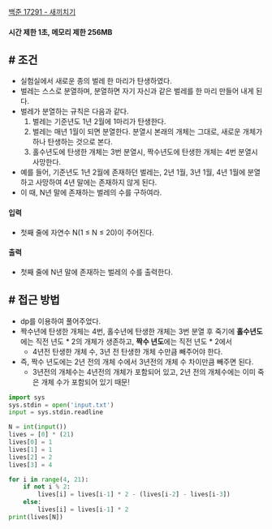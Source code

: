 
[백준 17291 - 새끼치기](https://www.acmicpc.net/problem/17291)

#### **시간 제한 1초, 메모리 제한 256MB**

## **# 조건**

- 실험실에서 새로운 종의 벌레 한 마리가 탄생하였다. 
- 벌레는 스스로 분열하며, 분열하면 자기 자신과 같은 벌레를 한 마리 만들어 내게 된다. 
- 벌레가 분열하는 규칙은 다음과 같다.
	1. 벌레는 기준년도 1년 2월에 1마리가 탄생한다.
	2. 벌레는 매년 1월이 되면 분열한다. 분열시 본래의 개체는 그대로, 새로운 개체가 하나 탄생하는 것으로 본다.
	3. 홀수년도에 탄생한 개체는 3번 분열시, 짝수년도에 탄생한 개체는 4번 분열시 사망한다.
- 예를 들어, 기준년도 1년 2월에 존재하던 벌레는, 2년 1월, 3년 1월, 4년 1월에 분열하고 사망하여 4년 말에는 존재하지 않게 된다. 
- 이 때, N년 말에 존재하는 벌레의 수를 구하여라.

#### **입력**
- 첫째 줄에 자연수 N(1 ≤ N ≤ 20)이 주어진다.

#### **출력**
- 첫째 줄에 N년 말에 존재하는 벌레의 수를 출력한다.


## **# 접근 방법**

- dp를 이용하여 풀어주었다.
- 짝수년에 탄생한 개체는 4번, 홀수년에 탄생한 개체는 3번 분열 후 죽기에 **홀수년도**에는 직전 년도 * 2의 개체가 생존하고, **짝수 년도**에는 직전 년도 * 2에서
	- 4년전 탄생한 개체 수, 3년 전 탄생한 개체 수만큼 빼주어야 한다.
- 즉, 짝수 년도에는 2년 전의 개체 수에서 3년전의 개체 수 차이만큼 빼주면 된다.
	- 3년전의 개체수는 4년전의 개체가 포함되어 있고, 2년 전의 개체수에는 이미 죽은 개체 수가 포함되어 있기 때문!

```python
import sys
sys.stdin = open('input.txt')
input = sys.stdin.readline

N = int(input())
lives = [0] * (21)
lives[0] = 1
lives[1] = 1
lives[2] = 2
lives[3] = 4

for i in range(4, 21):
    if not i % 2:
        lives[i] = lives[i-1] * 2 - (lives[i-2] - lives[i-3])
    else:
        lives[i] = lives[i-1] * 2
print(lives[N])
```